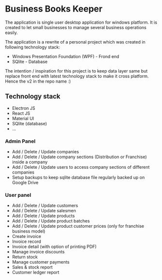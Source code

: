 # Business Books Keeper

The application is single user desktop application for windows platform. It is created to let small businesses to manage several business operations easily.

The application is a rewrite of a personal project which was created in following technology stack:

- Windows Presentation Foundation (WPF) - Frond end
- SQlite - Database

The intention / inspiration for this project is to keep data layer same but replace front end with latest technology stack to make it cross platform. Hence the v2 in the repo name :)

## Technology stack

- Electron JS
- React JS
- Material UI
- SQlite (database)
- ...

### Admin Panel

- Add / Delete / Update companies
- Add / Delete / Update company sections (Distribution or Franchise) inside a company
- Add / Delete / Update users to access company sections of different companies
- Setup backups to keep sqlite database file regularly backed up on Google Drive

### User panel

- Add / Delete / Update customers
- Add / Delete / Update salesmen
- Add / Delete / Update products
- Add / Delete / Update product batches
- Add / Delete / Update product customer prices (only for franchise business model)
- Create invoice
- Invoice record
- Invoice detail (with option of printing PDF)
- Manage invoice discounts
- Return stock
- Manage customer payments
- Sales & stock report
- Customer ledger report
